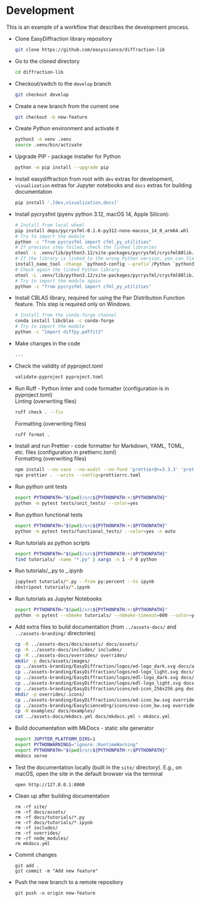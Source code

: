 # Development

This is an example of a workflow that describes the development process.

- Clone EasyDiffraction library repository
  ```bash
  git clone https://github.com/easyscience/diffraction-lib
  ```
- Go to the cloned directory
  ```bash
  cd diffraction-lib
  ```
- Checkout/switch to the `develop` branch
  ```bash
  git checkout develop
  ```
- Create a new branch from the current one
  ```bash
  git checkout -b new-feature
  ```
- Create Python environment and activate it
  ```bash
  python3 -m venv .venv
  source .venv/bin/activate
  ```
- Upgrade PIP - package installer for Python
  ```bash
  python -m pip install --upgrade pip
  ```
- Install easydiffraction from root with `dev` extras for development,
  `visualization` extras for Jupyter notebooks and `docs` extras for building
  documentation
  ```bash
  pip install '.[dev,visualization,docs]'
  ```
- Install pycrysfml (pyenv python 3.12, macOS 14, Apple Silicon):
  ```bash
  # Install from local wheel
  pip install deps/pycrysfml-0.1.6-py312-none-macosx_14_0_arm64.whl
  # Try to import the module
  python -c "from pycrysfml import cfml_py_utilities"
  # If previous step failed, check the linked libraries
  otool -L .venv/lib/python3.12/site-packages/pycrysfml/crysfml08lib.so
  # If the library is linked to the wrong Python version, you can fix it with:
  install_name_tool -change `python3-config --prefix`/Python `python3-config --prefix`/lib/libpython3.12.dylib .venv/lib/python3.12/site-packages/pycrysfml/crysfml08lib.so
  # Check again the linked Python library
  otool -L .venv/lib/python3.12/site-packages/pycrysfml/crysfml08lib.so
  # Try to import the module again
  python -c "from pycrysfml import cfml_py_utilities"
  ```
- Install CBLAS library, required for using the Pair Distribution Function
  feature. This step is required only on Windows.
  ```bash
  # Install from the conda-forge channel
  conda install libcblas -c conda-forge
  # Try to import the module
  python -c "import diffpy.pdffit2"
  ```
- Make changes in the code
  ```bash
  ...
  ```
- Check the validity of pyproject.toml
  ```bash
  validate-pyproject pyproject.toml
  ```
- Run Ruff - Python linter and code formatter (configuration is in
  pyproject.toml)<br/> Linting (overwriting files)
  ```bash
  ruff check . --fix
  ```
  Formatting (overwriting files)
  ```bash
  ruff format .
  ```
- Install and run Prettier - code formatter for Markdown, YAML, TOML, etc. files
  (configuration in prettierrc.toml)<br/> Formatting (overwriting files)
  ```bash
  npm install --no-save --no-audit --no-fund 'prettier@>=3.3.3' 'prettier-plugin-toml@>=0.13.0'
  npx prettier . --write --config=prettierrc.toml
  ```
- Run python unit tests
  ```bash
  export PYTHONPATH="$(pwd)/src${PYTHONPATH:+:$PYTHONPATH}"
  python -m pytest tests/unit_tests/ --color=yes
  ```
- Run python functional tests
  ```bash
  export PYTHONPATH="$(pwd)/src${PYTHONPATH:+:$PYTHONPATH}"
  python -m pytest tests/functional_tests/ --color=yes -n auto
  ```
- Run tutorials as python scripts
  ```bash
  export PYTHONPATH="$(pwd)/src${PYTHONPATH:+:$PYTHONPATH}"
  find tutorials/ -name "*.py" | xargs -n 1 -P 0 python
  ```
- Run tutorials/_.py to _.ipynb
  ```bash
  jupytext tutorials/*.py --from py:percent --to ipynb
  nbstripout tutorials/*.ipynb
  ```
- Run tutorials as Jupyter Notebooks
  ```bash
  export PYTHONPATH="$(pwd)/src${PYTHONPATH:+:$PYTHONPATH}"
  python -m pytest --nbmake tutorials/ --nbmake-timeout=600 --color=yes -n auto
  ```
- Add extra files to build documentation (from `../assets-docs/` and
  `../assets-branding/` directories)
  ```bash
  cp -R ../assets-docs/docs/assets/ docs/assets/
  cp -R ../assets-docs/includes/ includes/
  cp -R ../assets-docs/overrides/ overrides/
  mkdir -p docs/assets/images/
  cp ../assets-branding/EasyDiffraction/logos/ed-logo_dark.svg docs/assets/images/
  cp ../assets-branding/EasyDiffraction/logos/ed-logo_light.svg docs/assets/images/
  cp ../assets-branding/EasyDiffraction/logos/edl-logo_dark.svg docs/assets/images/logo_dark.svg
  cp ../assets-branding/EasyDiffraction/logos/edl-logo_light.svg docs/assets/images/logo_light.svg
  cp ../assets-branding/EasyDiffraction/icons/ed-icon_256x256.png docs/assets/images/favicon.png
  mkdir -p overrides/.icons/
  cp ../assets-branding/EasyDiffraction/icons/ed-icon_bw.svg overrides/.icons/easydiffraction.svg
  cp ../assets-branding/EasyScienceOrg/icons/eso-icon_bw.svg overrides/.icons/easyscience.svg
  cp -R examples/ docs/examples/
  cat ../assets-docs/mkdocs.yml docs/mkdocs.yml > mkdocs.yml
  ```
- Build documentation with MkDocs - static site generator
  ```bash
  export JUPYTER_PLATFORM_DIRS=1
  export PYTHONWARNINGS="ignore::RuntimeWarning"
  export PYTHONPATH="$(pwd)/src${PYTHONPATH:+:$PYTHONPATH}"
  mkdocs serve
  ```
- Test the documentation locally (built in the `site/` directory). E.g., on
  macOS, open the site in the default browser via the terminal
  ```console
  open http://127.0.0.1:8000
  ```
- Clean up after building documentation
  ```console
  rm -rf site/
  rm -rf docs/assets/
  rm -rf docs/tutorials/*.py
  rm -rf docs/tutorials/*.ipynb
  rm -rf includes/
  rm -rf overrides/
  rm -rf node_modules/
  rm mkdocs.yml
  ```
- Commit changes
  ```console
  git add .
  git commit -m "Add new feature"
  ```
- Push the new branch to a remote repository
  ```console
  git push -u origin new-feature
  ```
